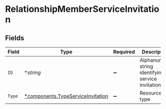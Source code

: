# RelationshipMemberServiceInvitation


## Fields

| Field                                                                             | Type                                                                              | Required                                                                          | Description                                                                       | Example                                                                           |
| --------------------------------------------------------------------------------- | --------------------------------------------------------------------------------- | --------------------------------------------------------------------------------- | --------------------------------------------------------------------------------- | --------------------------------------------------------------------------------- |
| `ID`                                                                              | **string*                                                                         | :heavy_minus_sign:                                                                | Alphanumeric string identifying a service invitation.                             | 3krg2uUGZzb2W9Euo4moOY                                                            |
| `Type`                                                                            | [*components.TypeServiceInvitation](../../models/shared/typeserviceinvitation.md) | :heavy_minus_sign:                                                                | Resource type                                                                     |                                                                                   |